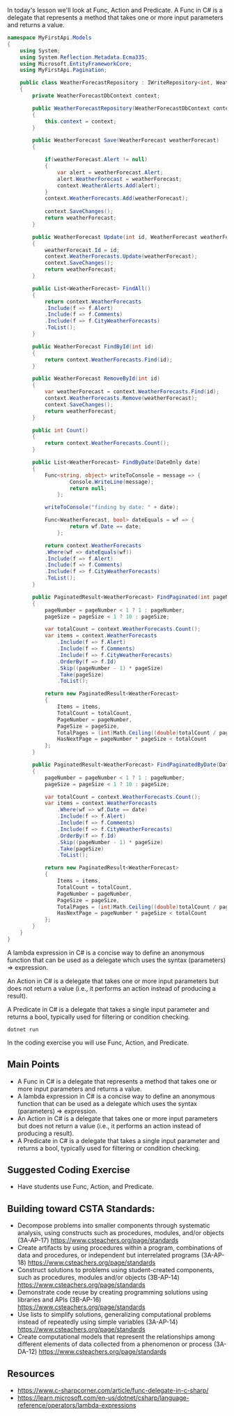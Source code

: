 In today's lesson we'll look at Func, Action and Predicate. A Func in C# is a delegate that represents a method that takes one or more input parameters and returns a value.

``` cs
namespace MyFirstApi.Models
{
    using System;
    using System.Reflection.Metadata.Ecma335;
    using Microsoft.EntityFrameworkCore;
    using MyFirstApi.Pagination;

    public class WeatherForecastRepository : IWriteRepository<int, WeatherForecast>, IPaginatedReadRepository<int, WeatherForecast>, IDateQueryable<WeatherForecast>
    {
        private WeatherForecastDbContext context;

        public WeatherForecastRepository(WeatherForecastDbContext context)
        {
            this.context = context;
        }

        public WeatherForecast Save(WeatherForecast weatherForecast)
        {

            if(weatherForecast.Alert != null)
            {
                var alert = weatherForecast.Alert;
                alert.WeatherForecast = weatherForecast;
                context.WeatherAlerts.Add(alert);
            }
            context.WeatherForecasts.Add(weatherForecast);
            
            context.SaveChanges();
            return weatherForecast;
        }

        public WeatherForecast Update(int id, WeatherForecast weatherForecast)
        {
            weatherForecast.Id = id;
            context.WeatherForecasts.Update(weatherForecast);
            context.SaveChanges();
            return weatherForecast;
        }

        public List<WeatherForecast> FindAll()
        {
            return context.WeatherForecasts
            .Include(f => f.Alert)
            .Include(f => f.Comments)
            .Include(f => f.CityWeatherForecasts)
            .ToList();
        }

        public WeatherForecast FindById(int id)
        {
            return context.WeatherForecasts.Find(id);
        }

        public WeatherForecast RemoveById(int id)
        {
            var weatherForecast = context.WeatherForecasts.Find(id);
            context.WeatherForecasts.Remove(weatherForecast);
            context.SaveChanges();
            return weatherForecast;
        }

        public int Count()
        {
            return context.WeatherForecasts.Count();
        }

        public List<WeatherForecast> FindByDate(DateOnly date)
        {
            Func<string, object> writeToConsole = message => {
                    Console.WriteLine(message); 
                    return null;
                };

            writeToConsole("finding by date: " + date);

            Func<WeatherForecast, bool> dateEquals = wf => { 
                    return wf.Date == date;
                };

            return context.WeatherForecasts
            .Where(wf => dateEquals(wf))
            .Include(f => f.Alert)
            .Include(f => f.Comments)
            .Include(f => f.CityWeatherForecasts)
            .ToList();
        }

        public PaginatedResult<WeatherForecast> FindPaginated(int pageNumber, int pageSize)
        {
            pageNumber = pageNumber < 1 ? 1 : pageNumber;
            pageSize = pageSize < 1 ? 10 : pageSize;

            var totalCount = context.WeatherForecasts.Count();
            var items = context.WeatherForecasts
                .Include(f => f.Alert)
                .Include(f => f.Comments)
                .Include(f => f.CityWeatherForecasts)
                .OrderBy(f => f.Id)
                .Skip((pageNumber - 1) * pageSize)
                .Take(pageSize)
                .ToList();

            return new PaginatedResult<WeatherForecast>
            {
                Items = items,
                TotalCount = totalCount,
                PageNumber = pageNumber,
                PageSize = pageSize,
                TotalPages = (int)Math.Ceiling((double)totalCount / pageSize),
                HasNextPage = pageNumber * pageSize < totalCount
            };
        }

        public PaginatedResult<WeatherForecast> FindPaginatedByDate(DateOnly date, int pageNumber, int pageSize)
        {
            pageNumber = pageNumber < 1 ? 1 : pageNumber;
            pageSize = pageSize < 1 ? 10 : pageSize;

            var totalCount = context.WeatherForecasts.Count();
            var items = context.WeatherForecasts
                .Where(wf => wf.Date == date)
                .Include(f => f.Alert)
                .Include(f => f.Comments)
                .Include(f => f.CityWeatherForecasts)
                .OrderBy(f => f.Id)
                .Skip((pageNumber - 1) * pageSize)
                .Take(pageSize)
                .ToList();

            return new PaginatedResult<WeatherForecast>
            {
                Items = items,
                TotalCount = totalCount,
                PageNumber = pageNumber,
                PageSize = pageSize,
                TotalPages = (int)Math.Ceiling((double)totalCount / pageSize),
                HasNextPage = pageNumber * pageSize < totalCount
            };
        }
    }
}
```
A lambda expression in C# is a concise way to define an anonymous function that can be used as a delegate which uses the syntax (parameters) => expression.

An Action in C# is a delegate that takes one or more input parameters but does not return a value (i.e., it performs an action instead of producing a result).

A Predicate in C# is a delegate that takes a single input parameter and returns a bool, typically used for filtering or condition checking.

`dotnet run`

In the coding exercise you will use Func, Action, and Predicate.

## Main Points
- A Func in C# is a delegate that represents a method that takes one or more input parameters and returns a value.
- A lambda expression in C# is a concise way to define an anonymous function that can be used as a delegate which uses the syntax (parameters) => expression.
- An Action in C# is a delegate that takes one or more input parameters but does not return a value (i.e., it performs an action instead of producing a result).
- A Predicate in C# is a delegate that takes a single input parameter and returns a bool, typically used for filtering or condition checking.

## Suggested Coding Exercise
- Have students use Func, Action, and Predicate.

## Building toward CSTA Standards:
- Decompose problems into smaller components through systematic analysis, using constructs such as procedures, modules, and/or objects (3A-AP-17) https://www.csteachers.org/page/standards
- Create artifacts by using procedures within a program, combinations of data and procedures, or independent but interrelated programs (3A-AP-18) https://www.csteachers.org/page/standards
- Construct solutions to problems using student-created components, such as procedures, modules and/or objects (3B-AP-14) https://www.csteachers.org/page/standards
- Demonstrate code reuse by creating programming solutions using libraries and APIs (3B-AP-16) https://www.csteachers.org/page/standards
- Use lists to simplify solutions, generalizing computational problems instead of repeatedly using simple variables (3A-AP-14) https://www.csteachers.org/page/standards
- Create computational models that represent the relationships among different elements of data collected from a phenomenon or process (3A-DA-12) https://www.csteachers.org/page/standards

## Resources
- https://www.c-sharpcorner.com/article/func-delegate-in-c-sharp/
- https://learn.microsoft.com/en-us/dotnet/csharp/language-reference/operators/lambda-expressions